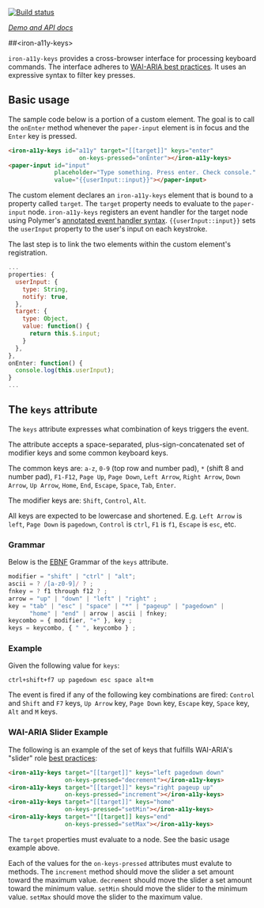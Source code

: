 
<!---

This README is automatically generated from the comments in these files:
iron-a11y-keys.html

Edit those files, and our readme bot will duplicate them over here!
Edit this file, and the bot will squash your changes :)

The bot does some handling of markdown. Please file a bug if it does the wrong
thing! https://github.com/PolymerLabs/tedium/issues

-->

[![Build status](https://travis-ci.org/PolymerElements/iron-a11y-keys.svg?branch=master)](https://travis-ci.org/PolymerElements/iron-a11y-keys)

_[Demo and API docs](https://elements.polymer-project.org/elements/iron-a11y-keys)_


##&lt;iron-a11y-keys&gt;

`iron-a11y-keys` provides a cross-browser interface for processing 
keyboard commands. The interface adheres to [WAI-ARIA best 
practices](http://www.w3.org/TR/wai-aria-practices/#kbd_general_binding). 
It uses an expressive syntax to filter key presses.

## Basic usage

The sample code below is a portion of a custom element. The goal is to call
the `onEnter` method whenever the `paper-input` element is in focus and 
the `Enter` key is pressed.

```html
<iron-a11y-keys id="a11y" target="[[target]]" keys="enter"
                    on-keys-pressed="onEnter"></iron-a11y-keys>
<paper-input id="input"
             placeholder="Type something. Press enter. Check console."
             value="{{userInput::input}}"></paper-input>
```

The custom element declares an `iron-a11y-keys` element that is bound to a 
property called `target`. The `target` property
needs to evaluate to the `paper-input` node. `iron-a11y-keys` registers 
an event handler for the target node using Polymer's [annotated event handler
syntax](https://www.polymer-project.org/1.0/docs/devguide/events.html#annotated-listeners). `{{userInput::input}}` sets the `userInput` property to the 
user's input on each keystroke. 

The last step is to link the two elements within the custom element's 
registration.

```javascript
...
properties: {
  userInput: {
    type: String,
    notify: true,
  },
  target: {
    type: Object,
    value: function() {
      return this.$.input;
    }
  },
},
onEnter: function() {
  console.log(this.userInput);
}
...
```

## The `keys` attribute

The `keys` attribute expresses what combination of keys triggers the event.

The attribute accepts a space-separated, plus-sign-concatenated 
set of modifier keys and some common keyboard keys.

The common keys are: `a-z`, `0-9` (top row and number pad), `*` (shift 8 and 
number pad), `F1-F12`, `Page Up`, `Page Down`, `Left Arrow`, `Right Arrow`,
`Down Arrow`, `Up Arrow`, `Home`, `End`, `Escape`, `Space`, `Tab`, `Enter`.

The modifier keys are: `Shift`, `Control`, `Alt`.

All keys are expected to be lowercase and shortened. E.g.
`Left Arrow` is `left`, `Page Down` is `pagedown`, `Control` is `ctrl`, 
`F1` is `f1`, `Escape` is `esc`, etc.

### Grammar

Below is the [EBNF](http://en.wikipedia.org/wiki/Extended_Backus%E2%80%93Naur_Form) 
Grammar of the `keys` attribute.

```javascript
modifier = "shift" | "ctrl" | "alt";
ascii = ? /[a-z0-9]/ ? ;
fnkey = ? f1 through f12 ? ;
arrow = "up" | "down" | "left" | "right" ;
key = "tab" | "esc" | "space" | "*" | "pageup" | "pagedown" | 
      "home" | "end" | arrow | ascii | fnkey;
keycombo = { modifier, "+" }, key ;
keys = keycombo, { " ", keycombo } ;
```

### Example

Given the following value for `keys`: 

`ctrl+shift+f7 up pagedown esc space alt+m`

The event is fired if any of the following key combinations are fired: 
`Control` and `Shift` and `F7` keys, `Up Arrow` key, `Page Down` key, 
`Escape` key, `Space` key, `Alt` and `M` keys.

### WAI-ARIA Slider Example

The following is an example of the set of keys that fulfills WAI-ARIA's 
"slider" role [best
practices](http://www.w3.org/TR/wai-aria-practices/#slider):

```html
<iron-a11y-keys target="[[target]]" keys="left pagedown down" 
                on-keys-pressed="decrement"></iron-a11y-keys>
<iron-a11y-keys target="[[target]]" keys="right pageup up" 
                on-keys-pressed="increment"></iron-a11y-keys>
<iron-a11y-keys target="[[target]]" keys="home" 
                on-keys-pressed="setMin"></iron-a11y-keys>
<iron-a11y-keys target=""[[target]] keys="end" 
                on-keys-pressed="setMax"></iron-a11y-keys>
```

The `target` properties must evaluate to a node. See the basic usage 
example above.

Each of the values for the `on-keys-pressed` attributes must evalute
to methods. The `increment` method should move the slider a set amount 
toward the maximum value. `decrement` should move the slider a set amount 
toward the minimum value. `setMin` should move the slider to the minimum 
value. `setMax` should move the slider to the maximum value.


